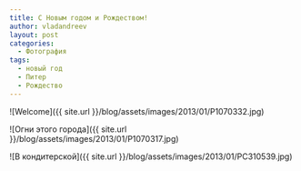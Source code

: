 ```yaml
---
title: С Новым годом и Рождеством!
author: vladandreev
layout: post
categories:
  - Фотография
tags:
  - новый год
  - Питер
  - Рождество
---
```


![Welcome]({{ site.url }}/blog/assets/images/2013/01/P1070332.jpg)

<!-- more -->

![Огни этого города]({{ site.url }}/blog/assets/images/2013/01/P1070317.jpg)
                                                     
![В кондитерской]({{ site.url }}/blog/assets/images/2013/01/PC310539.jpg)
                                    



